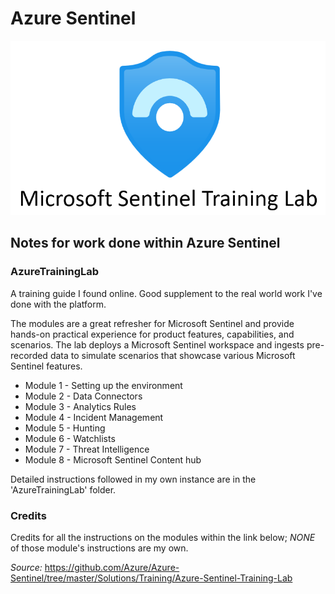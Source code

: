 # Azure Sentinel

<p align="center">
<img src="./sentinel-labs-logo.png?raw=true">
</p>

## Notes for work done within Azure Sentinel

### AzureTrainingLab

A training guide I found online. Good supplement to the real world work I've done with the platform. 

The modules are a great refresher for Microsoft Sentinel and provide hands-on practical experience for product features, capabilities, and scenarios. The lab deploys a Microsoft Sentinel workspace and ingests pre-recorded data to simulate scenarios that showcase various Microsoft Sentinel features.

- Module 1 - Setting up the environment
- Module 2 - Data Connectors
- Module 3 - Analytics Rules
- Module 4 - Incident Management
- Module 5 - Hunting
- Module 6 - Watchlists
- Module 7 - Threat Intelligence
- Module 8 - Microsoft Sentinel Content hub

Detailed instructions followed in my own instance are in the 'AzureTrainingLab' folder.

### Credits

Credits for all the instructions on the modules within the link below; *NONE* of those module's instructions are my own.

*Source:* https://github.com/Azure/Azure-Sentinel/tree/master/Solutions/Training/Azure-Sentinel-Training-Lab

